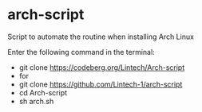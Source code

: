 # arch-script
Script to automate the routine when installing Arch Linux

Enter the following command in the terminal:

- git clone https://codeberg.org/Lintech/Arch-script
- for
- git clone https://github.com/Lintech-1/arch-script
- cd Arch-script
- sh arch.sh
